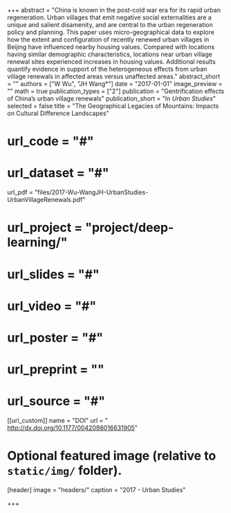 +++
abstract = "China is known in the post-cold war era for its rapid urban regeneration. Urban villages that emit negative social externalities are a unique and salient disamenity, and are central to the urban regeneration policy and planning. This paper uses micro-geographical data to explore how the extent and configuration of recently renewed urban villages in Beijing have influenced nearby housing values. Compared with locations having similar demographic characteristics, locations near urban village renewal sites experienced increases in housing values. Additional results quantify evidence in support of the heterogeneous effects from urban village renewals in affected areas versus unaffected areas."
abstract_short = ""
authors = ["W Wu", "JH Wang*"]
date = "2017-01-01"
image_preview = ""
math = true
publication_types = ["2"]
publication = "Gentrification effects of China’s urban village renewals"
publication_short = "In *Urban Studies*"
selected = false
title = "The Geographical Legacies of Mountains: Impacts on Cultural Difference Landscapes"
# url_code = "#"
# url_dataset = "#"
url_pdf = "files/2017-Wu-WangJH-UrbanStudies-UrbanVillageRenewals.pdf"
# url_project = "project/deep-learning/"
# url_slides = "#"
# url_video = "#"
# url_poster = "#"
# url_preprint = ""
# url_source = "#"

[[url_custom]]
name = "DOI"
url = " http://dx.doi.org/10.1177/0042098016631905"

# Optional featured image (relative to `static/img/` folder).
[header]
image = "headers/"
caption = "2017 - Urban Studies"

+++


